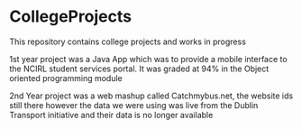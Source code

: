 CollegeProjects
===============

This repository contains college projects and works in progress

1st year project was a Java App which was to provide a mobile interface to the NCIRL student services portal. It was graded at 94% in the Object oriented programming module

2nd Year project was a web mashup called Catchmybus.net, the website ids still there however the data we were using was live from the Dublin Transport initiative and their data is no longer available


